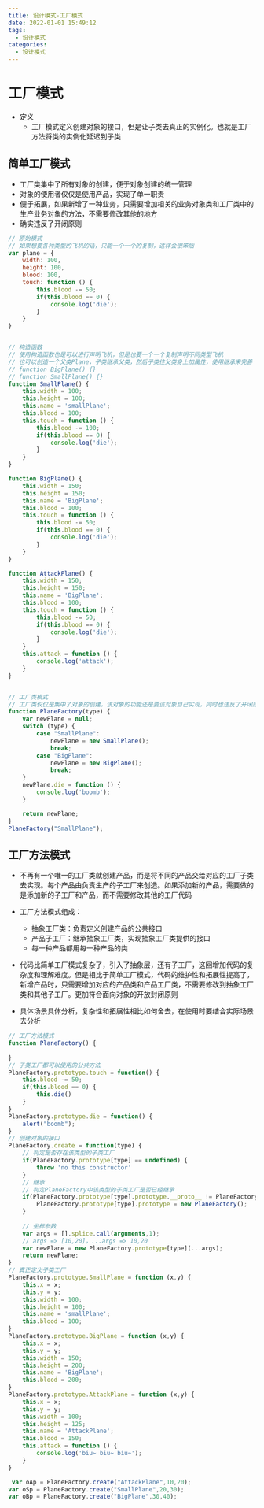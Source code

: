 ```yaml
---
title: 设计模式-工厂模式
date: 2022-01-01 15:49:12
tags:
  -	设计模式
categories:
  - 设计模式
---
```


# 工厂模式

- 定义
  - 工厂模式定义创建对象的接口，但是让子类去真正的实例化。也就是工厂方法将类的实例化延迟到子类	

## 简单工厂模式

- 工厂类集中了所有对象的创建，便于对象创建的统一管理
- 对象的使用者仅仅是使用产品，实现了单一职责
- 便于拓展，如果新增了一种业务，只需要增加相关的业务对象类和工厂类中的生产业务对象的方法，不需要修改其他的地方
- 确实违反了开闭原则

<!--more-->

```js
// 原始模式
// 如果想要各种类型的飞机的话，只能一个一个的复制，这样会很笨拙
var plane = {
    width: 100,
    height: 100,
    blood: 100,
    touch: function () {
        this.blood -= 50;
        if(this.blood == 0) {
            console.log('die');
        }
    }
}


// 构造函数
// 使用构造函数也是可以进行声明飞机，但是也要一个一个复制声明不同类型飞机
// 也可以创造一个父类Plane，子类继承父类，然后子类往父类身上加属性，使用继承来完善
// function BigPlane() {} 
// function SmallPlane() {}
function SmallPlane() {
    this.width = 100;
    this.height = 100;
    this.name = 'smallPlane';
    this.blood = 100;
    this.touch = function () {
        this.blood -= 100;
        if(this.blood == 0) {
            console.log('die');
        }
    }
}

function BigPlane() {
    this.width = 150;
    this.height = 150;
    this.name = 'BigPlane';
    this.blood = 100;
    this.touch = function () {
        this.blood -= 50;
        if(this.blood == 0) {
            console.log('die');
        }
    }
}

function AttackPlane() {
    this.width = 150;
    this.height = 150;
    this.name = 'BigPlane';
    this.blood = 100;
    this.touch = function () {
        this.blood -= 50;
        if(this.blood == 0) {
            console.log('die');
        }
    }
    this.attack = function () {
        console.log('attack');
    }
}


// 工厂类模式 
// 工厂类仅仅是集中了对象的创建，该对象的功能还是要该对象自己实现，同时也违反了开闭原则
function PlaneFactory(type) {
    var newPlane = null;
    switch (type) {
        case "SmallPlane":
            newPlane = new SmallPlane();
            break;
        case "BigPlane":
            newPlane = new BigPlane();
            break;
    }
    newPlane.die = function () {
        console.log('boomb');
    }

    return newPlane;
}
PlaneFactory("SmallPlane");
```

## 工厂方法模式

- 不再有一个唯一的工厂类就创建产品，而是将不同的产品交给对应的工厂子类去实现。每个产品由负责生产的子工厂来创造。如果添加新的产品，需要做的是添加新的子工厂和产品，而不需要修改其他的工厂代码

- 工厂方法模式组成：
  - 抽象工厂类：负责定义创建产品的公共接口
  - 产品子工厂：继承抽象工厂类，实现抽象工厂类提供的接口
  - 每一种产品都用每一种产品的类
- 代码比简单工厂模式复杂了，引入了抽象层，还有子工厂，这回增加代码的复杂度和理解难度。但是相比于简单工厂模式，代码的维护性和拓展性提高了，新增产品时，只需要增加对应的产品类和产品工厂类，不需要修改到抽象工厂类和其他子工厂。更加符合面向对象的开放封闭原则
- 具体场景具体分析，复杂性和拓展性相比如何舍去，在使用时要结合实际场景去分析

```js
// 工厂方法模式
function PlaneFactory() {
    
}
// 子类工厂都可以使用的公共方法
PlaneFactory.prototype.touch = function() {
    this.blood -= 50;
    if(this.blood == 0) {
        this.die()
    }
}
PlaneFactory.prototype.die = function() {
    alert("boomb");
}
// 创建对象的接口
PlaneFactory.create = function(type) {
    // 判定是否存在该类型的子类工厂
    if(PlaneFactory.prototype[type] == undefined) {
        throw 'no this constructor'
    }
    // 继承
    // 判定PlaneFactory中该类型的子类工厂是否已经继承
    if(PlaneFactory.prototype[type].prototype.__proto__ != PlaneFactory.prototype) {
        PlaneFactory.prototype[type].prototype = new PlaneFactory();
    }
    
    // 坐标参数
    var args = [].splice.call(arguments,1);
    // args => [10,20]，...args => 10,20
    var newPlane = new PlaneFactory.prototype[type](...args);
    return newPlane;
}
// 真正定义子类工厂
PlaneFactory.prototype.SmallPlane = function (x,y) {
    this.x = x;
    this.y = y;
    this.width = 100;
    this.height = 100;
    this.name = 'smallPlane';
    this.blood = 100;
}
PlaneFactory.prototype.BigPlane = function (x,y) {
    this.x = x;
    this.y = y;
    this.width = 150;
    this.height = 200;
    this.name = 'BigPlane';
    this.blood = 200;
}
PlaneFactory.prototype.AttackPlane = function (x,y) {
    this.x = x;
    this.y = y;
    this.width = 100;
    this.height = 125;
    this.name = 'AttackPlane';
    this.blood = 150;
    this.attack = function () {
        console.log('biu~ biu~ biu~');
    }
}

 var oAp = PlaneFactory.create("AttackPlane",10,20);
var oSp = PlaneFactory.create("SmallPlane",20,30);
var oBp = PlaneFactory.create("BigPlane",30,40);
```

